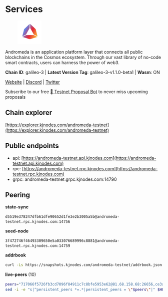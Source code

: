 # Services

<figure><img src="https://raw.githubusercontent.com/kj89/cosmos-images/main/logos/andromeda.png" alt=""><figcaption></figcaption></figure>

Andromeda is an application platform layer that connects all  public blockchains in the Cosmos ecosystem. Through our vast  library of no-code smart contracts, users can harness the power of web3.

**Chain ID**: galileo-3 | **Latest Version Tag**: galileo-3-v1.1.0-beta1 | **Wasm**: ON

[Website](https://www.andromedaprotocol.io) | [Discord](https://discord.gg/wzM3kSN3sE) | [Twitter](https://twitter.com/andromedaprot)



Subscribe to our free [🤖 Testnet Proposal Bot](https://t.me/kjnodes_testnet_proposal_bot) to never miss upcoming proposals


## Chain explorer
[https://explorer.kjnodes.com/andromeda-testnet](https://explorer.kjnodes.com/andromeda-testnet)

## Public endpoints

* api: [https://andromeda-testnet.api.kjnodes.com](https://andromeda-testnet.api.kjnodes.com)
* rpc: [https://andromeda-testnet.rpc.kjnodes.com](https://andromeda-testnet.rpc.kjnodes.com)
* grpc: andromeda-testnet.grpc.kjnodes.com:14790

## Peering

**state-sync**

```text
d5519e378247dfb61dfe90652d1fe3e2b3005a5b@andromeda-testnet.rpc.kjnodes.com:14756
```

**seed-node**

```text
3f472746f46493309650e5a033076689996c8881@andromeda-testnet.rpc.kjnodes.com:14759
```

**addrbook**
```bash
curl -Ls https://snapshots.kjnodes.com/andromeda-testnet/addrbook.json > $HOME/.andromedad/config/addrbook.json
```

**live-peers** (10)
```bash
peers="717066f5726fb3cd7096f84911c7c8bfe5953e62@81.68.158.68:26656,ce3a765f7075f3f5aee80bca0c76ca7dbe235731@167.235.198.193:36656,99cebda3a65a35b9a6a8bef774c8b92c1e548aa5@65.108.226.26:36656,1d94f397352dc20be4b56e4bfd9305649cbac778@65.108.232.150:20095,bd323d2c7ce260b831d20923d390e4a1623f32c4@213.239.215.195:20095,0f966c78a7ac4722bd389f5c010efb8235ca8f73@65.108.227.112:14656,385bda41dc8ce86d0dd4c99d3cf371ca8fccfeb6@135.125.189.131:20095,3b998a882d8d9bcb2869eef988af86254e0e9602@89.116.29.20:26656,d5519e378247dfb61dfe90652d1fe3e2b3005a5b@65.109.68.190:14756,362ede6f335ed641e9eba0057bc1d98b391751dd@65.108.54.29:26656"
sed -i -e "s|^persistent_peers *=.*|persistent_peers = \"$peers\"|" $HOME/.andromedad/config/config.toml
```

